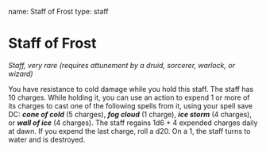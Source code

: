 name: Staff of Frost
type: staff

# Staff of Frost
_Staff, very rare (requires attunement by a druid, sorcerer, warlock, or wizard)_

You have resistance to cold damage while you hold this staff.
The staff has 10 charges. While holding it, you can use an action to expend 1 or more of its charges to cast one of the following spells from it, using your spell save DC: **_cone of cold_** (5 charges), **_fog cloud_** (1 charge), **_ice storm_** (4 charges), or **_wall of ice_** (4 charges).
The staff regains 1d6 + 4 expended charges daily at dawn. If you expend the last charge, roll a d20. On a 1, the staff turns to water and is destroyed.
